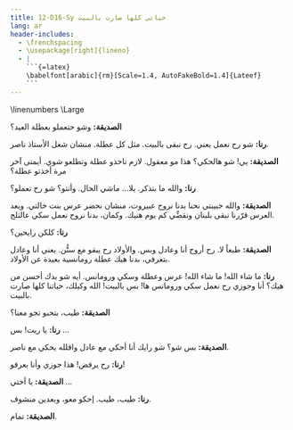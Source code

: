 ```yaml
---
title: 12-D16-Sy حياتي كلها صارت بالبيت
lang: ar
header-includes:
  - \frenchspacing
  - \usepackage[right]{lineno}
  - |
    ```{=latex}
    \babelfont[arabic]{rm}[Scale=1.4, AutoFakeBold=1.4]{Lateef}
    ```
---
```


\linenumbers
\Large

**الصديقة:** وشو حتعملو بعطلة العيد؟

**رنا:** شو رح نعمل يعني. رح نبقى بالبيت. مثل كل عطلة. منشان شغل الأستاذ ناصر.

**الصديقة:** يي! شو هالحكي؟ هذا مو معقول. لازم تاخذو عطلة وتطلعو شوي. أيمتى آخر مرة أخذتو عطلة؟

**رنا:** والله ما بتذكر. يلا... ماشي الحال. وأنتو؟ شو رح تعملو؟

**الصديقة:** والله حبيبتي نحنا بدنا نروح عبيروت، منشان نحضر عرس بنت خالتي. وبعد العرس قرّرنا نبقى بلبنان ونقضِّي كم يوم هنيك. وكمان، بدنا نروح نعمل سكي عالثلج.

**رنا:** كلكن رايحين؟

**الصديقة:** طبعاً لا. رح أروح أنا وعادل وبس. والأولاد رح يبقو مع ستُّن. يعني أنا وعادل بتعرفي، بدنا هيك عطلة رومانسية بعيدة عن الأولاد.

**رنا:** ما شاء الله! ما شاء الله! عرس وعطلة وسكي ورومانس. أيه شو بدك أحسن من هيك؟ أنا وجوزي رح نعمل سكي ورومانس ها! بس بالبيت! الله وكيلك، حياتنا كلها صارت بالبيت.

**الصديقة:** طيب، بتحبو تجو معنا؟

**رنا:** يا ريت! بس ...

**الصديقة:** بس شو؟ شو رايك أنا أحكي مع عادل واقلله يحكي مع ناصر.

**رنا:** رح يرفض! هذا جوزي وأنا بعرفو!

**الصديقة:** يا أختي ...

**رنا:** طيب، طيب. إحكو معو، وبعدين منشوف.

**الصديقة:** تمام.
